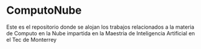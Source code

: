 # ComputoNube
Este es el repositorio donde se alojan los trabajos relacionados a la materia de Computo en la Nube impartida en la Maestria de Inteligencia Artificial en el Tec de Monterrey
